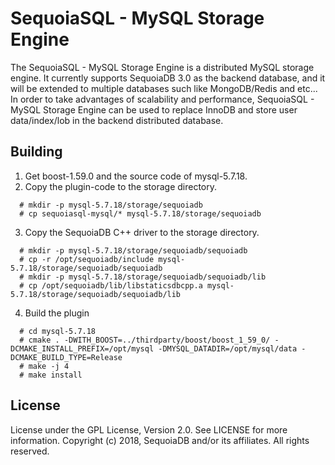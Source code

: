 SequoiaSQL - MySQL Storage Engine
========================
The SequoiaSQL - MySQL Storage Engine is a distributed MySQL storage engine. It currently supports SequoiaDB 3.0 as the backend database, and it will be extended to multiple databases such like MongoDB/Redis and etc...
In order to take advantages of scalability and performance, SequoiaSQL - MySQL Storage Engine can be used to replace InnoDB and store user data/index/lob in the backend distributed database.


Building
--------
1. Get boost-1.59.0 and the source code of mysql-5.7.18.
2. Copy the plugin-code to the storage directory.
 ```lang-javascript
   # mkdir -p mysql-5.7.18/storage/sequoiadb
   # cp sequoiasql-mysql/* mysql-5.7.18/storage/sequoiadb
 ```
3. Copy the SequoiaDB C++ driver to the storage directory.
 ```lang-javascript
   # mkdir -p mysql-5.7.18/storage/sequoiadb/sequoiadb
   # cp -r /opt/sequoiadb/include mysql-5.7.18/storage/sequoiadb/sequoiadb
   # mkdir -p mysql-5.7.18/storage/sequoiadb/sequoiadb/lib
   # cp /opt/sequoiadb/lib/libstaticsdbcpp.a mysql-5.7.18/storage/sequoiadb/sequoiadb/lib
 ```
4. Build the plugin
 ```lang-javascript
   # cd mysql-5.7.18
   # cmake . -DWITH_BOOST=../thirdparty/boost/boost_1_59_0/ -DCMAKE_INSTALL_PREFIX=/opt/mysql -DMYSQL_DATADIR=/opt/mysql/data -DCMAKE_BUILD_TYPE=Release
   # make -j 4
   # make install
 ```


License
-------
License under the GPL License, Version 2.0. See LICENSE for more information.
Copyright (c) 2018, SequoiaDB and/or its affiliates. All rights reserved.
